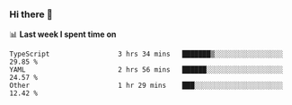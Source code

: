 ### Hi there 👋

<!--
**DBvc/DBvc** is a ✨ _special_ ✨ repository because its `README.md` (this file) appears on your GitHub profile.

Here are some ideas to get you started:

- 🔭 I’m currently working on ...
- 🌱 I’m currently learning ...
- 👯 I’m looking to collaborate on ...
- 🤔 I’m looking for help with ...
- 💬 Ask me about ...
- 📫 How to reach me: ...
- 😄 Pronouns: ...
- ⚡ Fun fact: ...
-->

📊 **Last week I spent time on**
<!--START_SECTION:waka-->

```text
TypeScript                 3 hrs 34 mins   ███████▒░░░░░░░░░░░░░░░░░   29.85 %
YAML                       2 hrs 56 mins   ██████░░░░░░░░░░░░░░░░░░░   24.57 %
Other                      1 hr 29 mins    ███░░░░░░░░░░░░░░░░░░░░░░   12.42 %
```

<!--END_SECTION:waka-->
